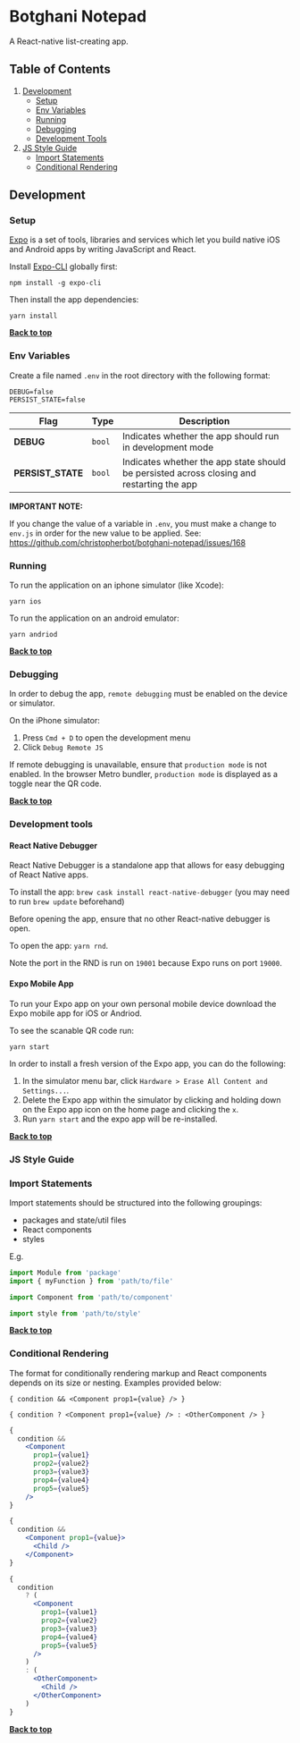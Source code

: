 # Botghani Notepad

A React-native list-creating app.

## Table of Contents

1. [Development](#development)
   * [Setup](#setup)
   * [Env Variables](#env-variables)
   * [Running](#running)
   * [Debugging](#debugging)
   * [Development Tools](#development-tools)
1. [JS Style Guide](#js-style-guide)
   * [Import Statements](#import-statements)
   * [Conditional Rendering](#conditional-rendering)


## Development
### Setup

[Expo](https://github.com/expo/expo) is a set of tools, libraries and services which let you build native iOS and Android apps by writing JavaScript and React.

Install [Expo-CLI](https://github.com/expo/expo-cli) globally first:

    npm install -g expo-cli

Then install the app dependencies:

    yarn install

**[Back to top](#table-of-contents)**

### Env Variables

Create a file named `.env` in the root directory with the following format:

```
DEBUG=false
PERSIST_STATE=false
```

| **Flag** | **Type** | **Description** |
| --- | --- | --- |
| **DEBUG** | `bool` | Indicates whether the app should run in development mode |
| **PERSIST_STATE** | `bool` | Indicates whether the app state should be persisted across closing and restarting the app |

**IMPORTANT NOTE:**

If you change the value of a variable in `.env`, you must make a change to `env.js` in order for the new value to be applied.
See: https://github.com/christopherbot/botghani-notepad/issues/168

### Running

To run the application on an iphone simulator (like Xcode):

    yarn ios

To run the application on an android emulator:

    yarn andriod

**[Back to top](#table-of-contents)**

### Debugging

In order to debug the app, `remote debugging` must be enabled on the device or simulator.

On the iPhone simulator:
1. Press `Cmd + D` to open the development menu
1. Click `Debug Remote JS`

If remote debugging is unavailable, ensure that `production mode` is not enabled. In the browser Metro bundler, `production mode` is displayed as a toggle near the QR code.

**[Back to top](#table-of-contents)**

### Development tools

#### React Native Debugger
React Native Debugger is a standalone app that allows for easy debugging of React Native apps.

To install the app: `brew cask install react-native-debugger` (you may need to run `brew update` beforehand)

Before opening the app, ensure that no other React-native debugger is open.

To open the app: `yarn rnd`.

Note the port in the RND is run on `19001` because Expo runs on port `19000`.

#### Expo Mobile App

To run your Expo app on your own personal mobile device download the Expo mobile app for iOS or Andriod.

To see the scanable QR code run:

    yarn start

In order to install a fresh version of the Expo app, you can do the following:

1. In the simulator menu bar, click `Hardware > Erase All Content and Settings...`.
1. Delete the Expo app within the simulator by clicking and holding down on the Expo app icon on the home page and clicking the `x`.
1. Run `yarn start` and the expo app will be re-installed.

**[Back to top](#table-of-contents)**

### JS Style Guide

### Import Statements

Import statements should be structured into the following groupings:
- packages and state/util files
- React components
- styles

E.g.
```javascript
import Module from 'package'
import { myFunction } from 'path/to/file'

import Component from 'path/to/component'

import style from 'path/to/style'
```

**[Back to top](#table-of-contents)**

### Conditional Rendering
The format for conditionally rendering markup and React components depends on its size or nesting. Examples provided below:

`{ condition && <Component prop1={value} /> }`

`{ condition ? <Component prop1={value} /> : <OtherComponent /> }`

```jsx
{
  condition &&
    <Component
      prop1={value1}
      prop2={value2}
      prop3={value3}
      prop4={value4}
      prop5={value5}
    />
}
```

```jsx
{
  condition &&
    <Component prop1={value}>
      <Child />
    </Component>
}
```

```jsx
{
  condition
    ? (
      <Component
        prop1={value1}
        prop2={value2}
        prop3={value3}
        prop4={value4}
        prop5={value5}
      />
    )
    : (
      <OtherComponent>
        <Child />
      </OtherComponent>
    )
}
```

**[Back to top](#table-of-contents)**

